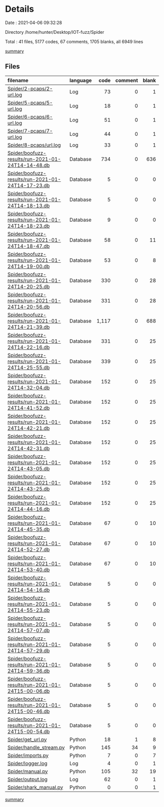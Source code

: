 # Details

Date : 2021-04-06 09:32:28

Directory /home/hunter/Desktop/IOT-fuzz/Spider

Total : 41 files,  5177 codes, 67 comments, 1705 blanks, all 6949 lines

[summary](results.md)

## Files
| filename | language | code | comment | blank | total |
| :--- | :--- | ---: | ---: | ---: | ---: |
| [Spider/2-pcaps/2-url.log](/Spider/2-pcaps/2-url.log) | Log | 73 | 0 | 1 | 74 |
| [Spider/5-pcaps/5-url.log](/Spider/5-pcaps/5-url.log) | Log | 18 | 0 | 1 | 19 |
| [Spider/6-pcaps/6-url.log](/Spider/6-pcaps/6-url.log) | Log | 51 | 0 | 1 | 52 |
| [Spider/7-pcaps/7-url.log](/Spider/7-pcaps/7-url.log) | Log | 44 | 0 | 1 | 45 |
| [Spider/8-pcaps/url.log](/Spider/8-pcaps/url.log) | Log | 33 | 0 | 1 | 34 |
| [Spider/boofuzz-results/run-2021-01-24T14-14-48.db](/Spider/boofuzz-results/run-2021-01-24T14-14-48.db) | Database | 734 | 0 | 636 | 1,370 |
| [Spider/boofuzz-results/run-2021-01-24T14-17-23.db](/Spider/boofuzz-results/run-2021-01-24T14-17-23.db) | Database | 5 | 0 | 0 | 5 |
| [Spider/boofuzz-results/run-2021-01-24T14-18-13.db](/Spider/boofuzz-results/run-2021-01-24T14-18-13.db) | Database | 5 | 0 | 0 | 5 |
| [Spider/boofuzz-results/run-2021-01-24T14-18-23.db](/Spider/boofuzz-results/run-2021-01-24T14-18-23.db) | Database | 9 | 0 | 0 | 9 |
| [Spider/boofuzz-results/run-2021-01-24T14-18-47.db](/Spider/boofuzz-results/run-2021-01-24T14-18-47.db) | Database | 58 | 0 | 11 | 69 |
| [Spider/boofuzz-results/run-2021-01-24T14-19-00.db](/Spider/boofuzz-results/run-2021-01-24T14-19-00.db) | Database | 53 | 0 | 8 | 61 |
| [Spider/boofuzz-results/run-2021-01-24T14-20-25.db](/Spider/boofuzz-results/run-2021-01-24T14-20-25.db) | Database | 330 | 0 | 28 | 358 |
| [Spider/boofuzz-results/run-2021-01-24T14-20-56.db](/Spider/boofuzz-results/run-2021-01-24T14-20-56.db) | Database | 331 | 0 | 28 | 359 |
| [Spider/boofuzz-results/run-2021-01-24T14-21-39.db](/Spider/boofuzz-results/run-2021-01-24T14-21-39.db) | Database | 1,117 | 0 | 688 | 1,805 |
| [Spider/boofuzz-results/run-2021-01-24T14-22-16.db](/Spider/boofuzz-results/run-2021-01-24T14-22-16.db) | Database | 331 | 0 | 25 | 356 |
| [Spider/boofuzz-results/run-2021-01-24T14-25-55.db](/Spider/boofuzz-results/run-2021-01-24T14-25-55.db) | Database | 339 | 0 | 25 | 364 |
| [Spider/boofuzz-results/run-2021-01-24T14-32-04.db](/Spider/boofuzz-results/run-2021-01-24T14-32-04.db) | Database | 152 | 0 | 25 | 177 |
| [Spider/boofuzz-results/run-2021-01-24T14-41-52.db](/Spider/boofuzz-results/run-2021-01-24T14-41-52.db) | Database | 152 | 0 | 25 | 177 |
| [Spider/boofuzz-results/run-2021-01-24T14-42-21.db](/Spider/boofuzz-results/run-2021-01-24T14-42-21.db) | Database | 152 | 0 | 25 | 177 |
| [Spider/boofuzz-results/run-2021-01-24T14-42-31.db](/Spider/boofuzz-results/run-2021-01-24T14-42-31.db) | Database | 152 | 0 | 25 | 177 |
| [Spider/boofuzz-results/run-2021-01-24T14-43-05.db](/Spider/boofuzz-results/run-2021-01-24T14-43-05.db) | Database | 152 | 0 | 25 | 177 |
| [Spider/boofuzz-results/run-2021-01-24T14-43-25.db](/Spider/boofuzz-results/run-2021-01-24T14-43-25.db) | Database | 152 | 0 | 25 | 177 |
| [Spider/boofuzz-results/run-2021-01-24T14-44-16.db](/Spider/boofuzz-results/run-2021-01-24T14-44-16.db) | Database | 152 | 0 | 25 | 177 |
| [Spider/boofuzz-results/run-2021-01-24T14-45-35.db](/Spider/boofuzz-results/run-2021-01-24T14-45-35.db) | Database | 67 | 0 | 10 | 77 |
| [Spider/boofuzz-results/run-2021-01-24T14-52-27.db](/Spider/boofuzz-results/run-2021-01-24T14-52-27.db) | Database | 67 | 0 | 10 | 77 |
| [Spider/boofuzz-results/run-2021-01-24T14-53-40.db](/Spider/boofuzz-results/run-2021-01-24T14-53-40.db) | Database | 67 | 0 | 10 | 77 |
| [Spider/boofuzz-results/run-2021-01-24T14-54-16.db](/Spider/boofuzz-results/run-2021-01-24T14-54-16.db) | Database | 5 | 0 | 0 | 5 |
| [Spider/boofuzz-results/run-2021-01-24T14-55-23.db](/Spider/boofuzz-results/run-2021-01-24T14-55-23.db) | Database | 5 | 0 | 0 | 5 |
| [Spider/boofuzz-results/run-2021-01-24T14-57-07.db](/Spider/boofuzz-results/run-2021-01-24T14-57-07.db) | Database | 5 | 0 | 0 | 5 |
| [Spider/boofuzz-results/run-2021-01-24T14-57-29.db](/Spider/boofuzz-results/run-2021-01-24T14-57-29.db) | Database | 5 | 0 | 0 | 5 |
| [Spider/boofuzz-results/run-2021-01-24T14-59-36.db](/Spider/boofuzz-results/run-2021-01-24T14-59-36.db) | Database | 5 | 0 | 0 | 5 |
| [Spider/boofuzz-results/run-2021-01-24T15-00-06.db](/Spider/boofuzz-results/run-2021-01-24T15-00-06.db) | Database | 5 | 0 | 0 | 5 |
| [Spider/boofuzz-results/run-2021-01-24T15-00-46.db](/Spider/boofuzz-results/run-2021-01-24T15-00-46.db) | Database | 5 | 0 | 0 | 5 |
| [Spider/boofuzz-results/run-2021-01-24T15-00-54.db](/Spider/boofuzz-results/run-2021-01-24T15-00-54.db) | Database | 5 | 0 | 0 | 5 |
| [Spider/get_url.py](/Spider/get_url.py) | Python | 18 | 1 | 8 | 27 |
| [Spider/handle_stream.py](/Spider/handle_stream.py) | Python | 145 | 34 | 9 | 188 |
| [Spider/imports.py](/Spider/imports.py) | Python | 7 | 0 | 7 | 14 |
| [Spider/logger.log](/Spider/logger.log) | Log | 4 | 0 | 1 | 5 |
| [Spider/manual.py](/Spider/manual.py) | Python | 105 | 32 | 19 | 156 |
| [Spider/output.log](/Spider/output.log) | Log | 62 | 0 | 1 | 63 |
| [Spider/shark_manual.py](/Spider/shark_manual.py) | Python | 0 | 0 | 1 | 1 |

[summary](results.md)